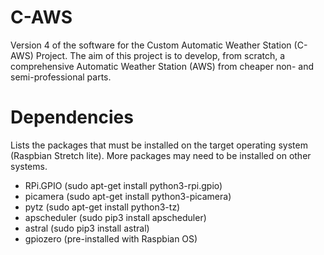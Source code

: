 # C-AWS
Version 4 of the software for the Custom Automatic Weather Station (C-AWS) Project. The aim of this project is to develop, from scratch, a comprehensive Automatic Weather Station (AWS) from cheaper non- and semi-professional parts.

# Dependencies
Lists the packages that must be installed on the target operating system (Raspbian Stretch lite). More packages may need to be installed on other systems.

- RPi.GPIO (sudo apt-get install python3-rpi.gpio)
- picamera (sudo apt-get install python3-picamera)
- pytz (sudo apt-get install python3-tz)
- apscheduler (sudo pip3 install apscheduler)
- astral (sudo pip3 install astral)
- gpiozero (pre-installed with Raspbian OS)
